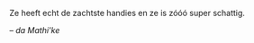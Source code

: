 <p class="h4">
Ze heeft echt de zachtste handies en ze is zóóó super schattig.
</p>

*– da Mathi'ke*